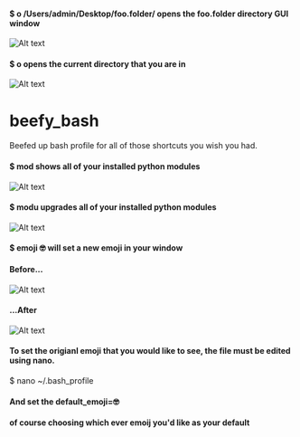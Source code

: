 #### $ o /Users/admin/Desktop/foo.folder/ opens the foo.folder directory GUI window 
![Alt text](/../screenshots/o_command.png?raw=true "ocommand")
#### $ o  opens the current directory that you are in 
![Alt text](/../screenshots/open_folder.png?raw=true "openFolder")
# beefy_bash
Beefed up bash profile for all of those shortcuts you wish you had. 
#### $ mod  shows all of your installed python modules 
![Alt text](/../screenshots/mod_command.png?raw=true "mod")
#### $ modu  upgrades all of your installed python modules
![Alt text](/../screenshots/modu_command.png?raw=true "modu")
#### $ emoji 🤓 will set a new emoji in your window
#### Before...
![Alt text](/../screenshots/Terminal_Before.png?raw=true "emojiB4")
#### ...After
![Alt text](/../screenshots/Terminal_After.png?raw=true "emojif")
#### To set the origianl emoji that you would like to see, the file must be edited using nano. 
$ nano ~/.bash_profile
#### And set the default_emoji=🤓
#### of course choosing which ever emoij you'd like as your default
